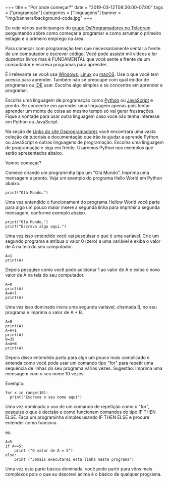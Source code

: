 +++
title = "Por onde começar?"
date = "2019-03-12T08:26:00-07:00"
tags = ["programção"]
categories = ["linguagens"]
banner = "img/banners/background-code.jpg"
+++

Eu vejo vários participanges do [grupo OsProgramadores no Telegram](https://t.me/osprogramadores) perguntando sobre como começar a programar e como arrumar o primeiro estágio e o primeiro emprego na área. 

Para começar com programação tem que necessariamente sentar a frente de um computador e escrever código. Você pode assistir mil vídeos e ler duzentos livros mas é FUNDAMENTAL que você sente a frente de um computador e escreva programas para aprender. 

É irrelevante se você usa [Windows](https://www.microsoft.com/en-ca/windows), [Linux](https://en.wikipedia.org/wiki/Linux) ou [macOS](https://en.wikipedia.org/wiki/MacOS). Use o que você tem acesso para aprender. Também não se preocupe com qual edidor de programas ou [IDE](https://en.wikipedia.org/wiki/Integrated_development_environment) usar. Escolha algo simples e se concentre em aprender a programar.

Escolha uma linguagem de programação como [Python](https://wiki.python.org.br/DocumentacaoPython) ou [JavaScript](https://www.w3schools.com/js/default.asp) e pronto. Se concentre em aprender uma linguagem apenas pois tentar aprender um monte de coisa ao mesmo tempo só vai gerar frustrações. Fique a vontade para usar outra linguagem caso você não tenha interesse em Python ou JavaScript.

Na seção de [Links do site Osprogramadores](https://osprogramadores.com/links/) você encontrará uma vasta coleção de tutoriais e documentação que irão te ajudar a aprende Python ou JavaScript e outras linguagens de programação. Escolha uma linguagem de programação e siga em frente. Usaremos Python nos exemplos que serão apresentados abaixo.

Vamos começar?

Comece criando um programinha tipo um "Olá Mundo". Imprima uma mensagem e pronto. Veja um exemplo do programa Hello World em Python abaixo.

~~~~
print("Olá Mundo.")
~~~~

Uma vez entendido o funcionament do programa Hellow World você parte para algo um pouco maior insere a segunda linha para imprimir a segunda mensagem, conforme exemplo abaixo.

~~~~
print("Olá Mundo.")
print("Escreva algo aqui.")
~~~~

Uma vez isso entendido você vai pesquisar o que é uma variável. Crie um segundo programa e atribua o valor 0 (zero) a uma variável e exiba o valor de A na tela do seu computador.

~~~~
A=1
print(A)
~~~~

Depois pesquise como você pode adicionar 1 ao valor de A e exiba o novo valor de A na tela do seu computador. 

~~~~
A=0
print(A)
A=A+1
print(A)
~~~~

Uma vez isso dominado insira uma segunda variável, chamada B, no seu programa e imprima o valor de A + B. 

~~~~
A=0
print(A)
A=A+1
print(A)
B=35
A=A+B
print(A)
~~~~

Depois disso entendido parta para algo um pouco mais complicado e entenda como você pode usar um comando tipo "for" para repetir uma sequência de linhas do seu programa várias vezes. Sugestão: Imprima uma mensagem com o seu nome 10 vezes.

Exemplo:

~~~~
for x in range(10):
  print("Escreva o seu nome aqui")
~~~~

Uma vez dominado o uso de um comando de repetição como o "for", pesquise o que é decisão e como funcionam comandos do tipo IF THEN ELSE. Faça um programinha simples usando IF THEN ELSE e procure entender como funciona. 

ex:

~~~~
A=5
if A==5:
    print ("O valor de A = 5")
else:
    print ("Jamais executarei esta linha neste programa")
~~~~


Uma vez esta parte básica dominada, você pode partir para vôos mais complexos pois o que eu descrevi acima é o básico de qualquer programa.


